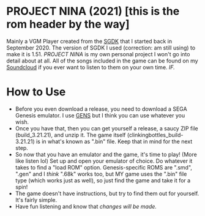 # PROJECT NINA (2021) [this is the rom header by the way]
Mainly a VGM Player created from the [SGDK](https://github.com/Stephane-D/SGDK) that I started back in September 2020. The version of SGDK I used (correction: am still using) to make it is 1.51. *PROJECT NINA* is my own personal project I won't go into detail about at all. All of the songs included in the game can be found on my [Soundcloud](https://soundcloud.com/theclo4ked1) if you ever want to listen to them on your own time. *IF.*
# How to Use
* Before you even download a release, you need to download a SEGA Genesis emulator. I use [GENS](http://gens.me/) but I think you can use whatever you wish.
* Once you have that, then you can get yourself a release, a saucy ZIP file (build_3.21.21), and unzip it. The game itself (clinkingbottles_build-3.21.21) is in what's known as ".bin" file. Keep that in mind for the next step.
* So now that you have an emulator and the game, it's time to play! (More like listen lol) Set up and open your emulator of choice. Do whatever it takes to find a "load ROM" option. Genesis-specific ROMS are ".smd", ".gen" and I *think* ".68k" works too, but MY game uses the ".bin" file type (which works just as well), so just find the game and take it for a spin!
* The game doesn't have instructions, but try to find them out for yourself. It's fairly simple.
* Have fun listening and know that *changes will be made.*
